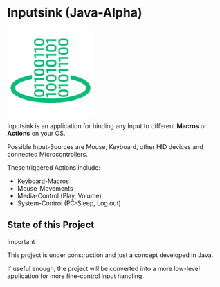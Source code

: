 # Inputsink (Java-Alpha)

<img src="src/main/Inputsink-Colored.png" width="200rem">

Inputsink is an application for binding any Input to different **Macros** or **Actions** on your OS.

Possible Input-Sources are Mouse, Keyboard, other HID devices and connected Microcontrollers.

These triggered Actions include:
- Keyboard-Macros
- Mouse-Movements
- Media-Control (Play, Volume)
- System-Control (PC-Sleep, Log out)

## State of this Project
> [!IMPORTANT]
> This project is under construction and just a concept developed in Java.

If useful enough, the project will be converted into a more low-level application for more fine-control input handling.
